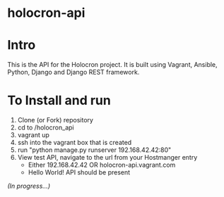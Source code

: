 # holocron-api
 
 
 # Intro
 This is the API for the Holocron project.  It is built using Vagrant, Ansible, Python, Django and Django REST framework.
 
 # To Install and run
 1. Clone (or Fork) repository 
 2. cd to /holocron_api
 3. vagrant up
 4. ssh into the vagrant box that is created
 5. run "python manage.py runserver 192.168.42.42:80"
 6. View test API, navigate to the url from your Hostmanger entry
    - Either 192.168.42.42 OR holocron-api.vagrant.com
    - Hello World! API should be present
    
<i>(In progress...)</i>